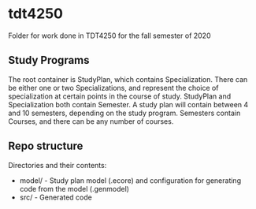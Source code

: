 # tdt4250
Folder for work done in TDT4250 for the fall semester of 2020

## Study Programs
The root container is StudyPlan, which contains Specialization.
There can be either one or two Specializations, and represent the choice of specialization at certain points in the course of study.
StudyPlan and Specialization both contain Semester. A study plan will contain between 4 and 10 semesters, depending on the study program.
Semesters contain Courses, and there can be any number of courses.

## Repo structure
Directories and their contents:
- model/ - Study plan model (.ecore) and configuration for generating code from the model (.genmodel)
- src/ - Generated code
